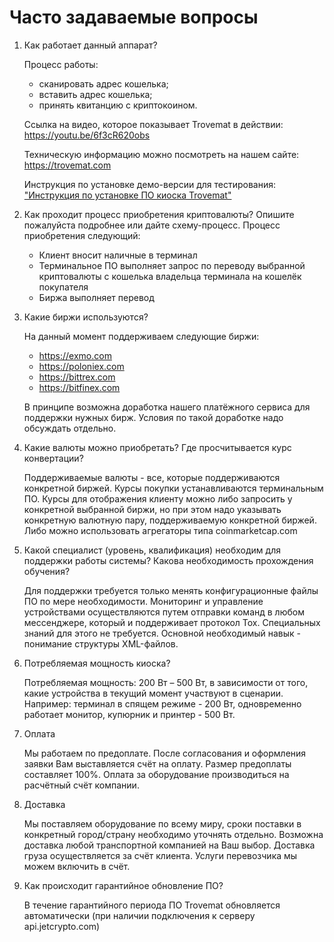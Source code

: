 # Часто задаваемые вопросы
1. Как работает данный аппарат?
        
    Процесс работы:
    - сканировать адрес кошелька;
    - вставить адрес кошелька;
    - принять квитанцию с криптокоином.
  
    Ссылка на видео, которое показывает Trovemat в действии: https://youtu.be/6f3cR620obs
    
    Техническую информацию можно посмотреть на нашем сайте: https://trovemat.com
    
    Инструкция по установке демо-версии для тестирования: ["Инструкция по установке ПО киоска Trovemat"](https://github.com/trovemat/docs/blob/master/docs/Kiosk/Install%20[ru].md)
    
1. Как проходит процесс приобретения криптовалюты? Опишите пожалуйста подробнее или дайте схему-процесс.
    Процесс приобретения следующий: 
    - Клиент вносит наличные в терминал
    - Терминальное ПО выполняет запрос по переводу выбранной криптовалюты с кошелька владельца терминала на кошелёк покупателя
    - Биржа выполняет перевод

1. Какие биржи используются?
    
    На данный момент поддерживаем следующие биржи: 
    - https://exmo.com
    - https://poloniex.com
    - https://bittrex.com
    - https://bitfinex.com
    
    В принципе возможна доработка нашего платёжного сервиса для поддержки нужных бирж. Условия по такой доработке надо обсуждать отдельно.

1. Какие валюты можно приобретать? Где просчитывается курс конвертации?
    
    Поддерживаемые валюты - все, которые поддерживаются конкретной биржей. Курсы покупки устанавливаются терминальным ПО. Курсы для отображения клиенту можно либо запросить у конкретной выбранной биржи, но при этом надо указывать конкретную валютную пару, поддерживаемую конкретной биржей. Либо можно использовать агрегаторы типа coinmarketcap.com

1. Какой специалист (уровень, квалификация) необходим для поддержки работы системы? Какова необходимость прохождения обучения?
    
    Для поддержки требуется только менять конфигурационные файлы ПО по мере необходимости. Мониторинг и управление устройствами осуществляются путем отправки команд в любом мессенджере, который и поддерживает протокол Tox. Специальных знаний для этого не требуется. Основной необходимый навык - понимание структуры XML-файлов.

1. Потребляемая мощность киоска?
    
    Потребляемая мощность: 200 Вт – 500 Вт, в зависимости от того, какие устройства в текущий момент участвуют в сценарии. Например: терминал в спящем режиме - 200 Вт, одновременно работает монитор, купюрник и принтер - 500 Вт.

1. Оплата
    
    Мы работаем по предоплате. После согласования и оформления заявки Вам выставляется счёт на оплату. Размер предоплаты составляет 100%. Оплата за оборудование производиться на расчётный счёт компании.

1. Доставка
    
    Мы поставляем оборудование по всему миру, сроки поставки в конкретный город/страну необходимо уточнять отдельно. Возможна доставка любой транспортной компанией на Ваш выбор. Доставка груза осуществляется за счёт клиента. Услуги перевозчика мы можем включить в счёт.

1. Как происходит гарантийное обновление ПО?
    
    В течение гарантийного периода ПО Trovemat обновляется автоматически (при наличии подключения к серверу api.jetcrypto.com)
